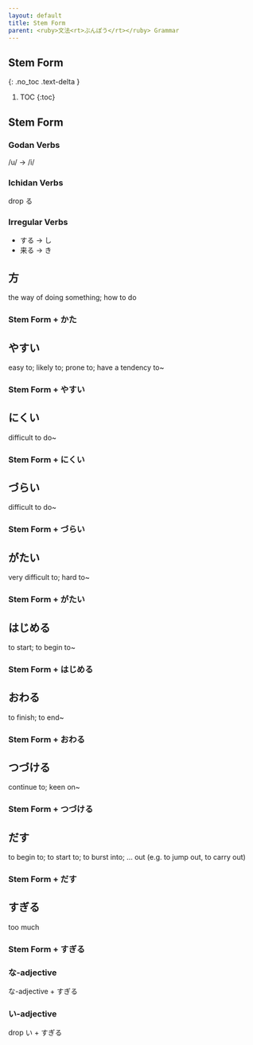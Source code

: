 ```yaml
---
layout: default
title: Stem Form
parent: <ruby>文法<rt>ぶんぽう</rt></ruby> Grammar
---
```


## Stem Form
{: .no_toc .text-delta }

1. TOC
{:toc}

## Stem Form

### Godan Verbs
/u/ → /i/

### Ichidan Verbs
drop る

### Irregular Verbs
-	する → し
-	来る → き

## 方
the way of doing something; how to do
### Stem Form + かた

## やすい
easy to; likely to; prone to; have a tendency to~
### Stem Form + やすい

## にくい
difficult to do~
### Stem Form + にくい

## づらい
difficult to do~
### Stem Form + づらい

## がたい
very difficult to; hard to~
### Stem Form + がたい

## はじめる
to start; to begin to~
### Stem Form + はじめる

## おわる
to finish; to end~
### Stem Form + おわる

## つづける
continue to; keen on~
### Stem Form + つづける

## だす
to begin to; to start to; to burst into; ... out (e.g. to jump out, to carry out)​
### Stem Form + だす

## すぎる
too much
### Stem Form + すぎる
### な-adjective
な-adjective + すぎる
### い-adjective
drop い + すぎる
